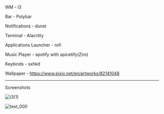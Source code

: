 WM - i3

Bar - Polybar

Notifications - dunst

Terminal - Alacritty

Applications Launcher - rofi

Music Player - spotify with spicetify(Ziro)

Keybinds - sxhkd 

Wallpaper - https://www.pixiv.net/en/artworks/82141048

-----

Screenshots

![i3(1)](https://user-images.githubusercontent.com/99406142/177038732-4b1472e3-f657-4f4b-8822-78ecc91cd2b4.png)

![test_000](https://user-images.githubusercontent.com/99406142/177039006-1c7710e9-b86c-4ecd-90f0-2d37b207acee.png)
